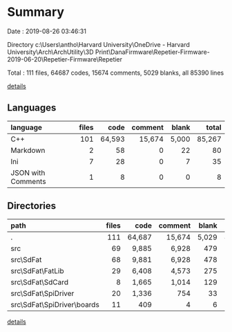 # Summary

Date : 2019-08-26 03:46:31

Directory c:\Users\antho\Harvard University\OneDrive - Harvard University\Arch\ArchUtility\3D Print\DanaFirmware\Repetier-Firmware-2019-06-20\Repetier-Firmware\Repetier

Total : 111 files,  64687 codes, 15674 comments, 5029 blanks, all 85390 lines

[details](details.md)

## Languages
| language | files | code | comment | blank | total |
| :--- | ---: | ---: | ---: | ---: | ---: |
| C++ | 101 | 64,593 | 15,674 | 5,000 | 85,267 |
| Markdown | 2 | 58 | 0 | 22 | 80 |
| Ini | 7 | 28 | 0 | 7 | 35 |
| JSON with Comments | 1 | 8 | 0 | 0 | 8 |

## Directories
| path | files | code | comment | blank | total |
| :--- | ---: | ---: | ---: | ---: | ---: |
| . | 111 | 64,687 | 15,674 | 5,029 | 85,390 |
| src | 69 | 9,885 | 6,928 | 479 | 17,292 |
| src\SdFat | 68 | 9,881 | 6,928 | 478 | 17,287 |
| src\SdFat\FatLib | 29 | 6,408 | 4,573 | 275 | 11,256 |
| src\SdFat\SdCard | 8 | 1,665 | 1,014 | 129 | 2,808 |
| src\SdFat\SpiDriver | 20 | 1,336 | 754 | 33 | 2,123 |
| src\SdFat\SpiDriver\boards | 11 | 409 | 4 | 6 | 419 |

[details](details.md)